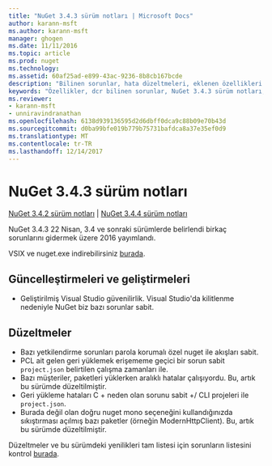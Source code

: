 ```yaml
---
title: "NuGet 3.4.3 sürüm notları | Microsoft Docs"
author: karann-msft
ms.author: karann-msft
manager: ghogen
ms.date: 11/11/2016
ms.topic: article
ms.prod: nuget
ms.technology: 
ms.assetid: 60af25ad-e899-43ac-9236-8b8cb167bcde
description: "Bilinen sorunlar, hata düzeltmeleri, eklenen özellikleri ve dcr NuGet 3.4.3 dahil etmek için sürüm notları."
keywords: "Özellikler, dcr bilinen sorunlar, NuGet 3.4.3 sürüm notları, hata düzeltmeleri eklendi"
ms.reviewer:
- karann-msft
- unniravindranathan
ms.openlocfilehash: 6138d939136595d2d6dbff0dca9c88b09e70b43d
ms.sourcegitcommit: d0ba99bfe019b779b75731bafdca8a37e35ef0d9
ms.translationtype: MT
ms.contentlocale: tr-TR
ms.lasthandoff: 12/14/2017
---
```

# <a name="nuget-343-release-notes"></a>NuGet 3.4.3 sürüm notları

[NuGet 3.4.2 sürüm notları](../release-notes/nuget-3.4.2.md) | [NuGet 3.4.4 sürüm notları](../release-notes/nuget-3.4.4.md)

NuGet 3.4.3 22 Nisan, 3.4 ve sonraki sürümlerde belirlendi birkaç sorunlarını gidermek üzere 2016 yayımlandı.

VSIX ve nuget.exe indirebilirsiniz [burada](https://dist.nuget.org/index.html).

## <a name="updates-and-improvements"></a>Güncelleştirmeleri ve geliştirmeleri

* Geliştirilmiş Visual Studio güvenilirlik. Visual Studio'da kilitlenme nedeniyle NuGet biz bazı sorunlar sabit.

## <a name="fixes"></a>Düzeltmeler

* Bazı yetkilendirme sorunları parola korumalı özel nuget ile akışları sabit.
* PCL ait gelen geri yüklemek erişememe geçici bir sorun sabit `project.json` belirtilen çalışma zamanları ile.
* Bazı müşteriler, paketleri yüklerken aralıklı hatalar çalışıyordu. Bu, artık bu sürümde düzeltilmiştir.
* Geri yükleme hataları C + neden olan sorunu sabit +/ CLI projeleri ile `project.json`.
* Burada değil olan doğru nuget mono seçeneğini kullandığınızda sıkıştırması açılmış bazı paketler (örneğin ModernHttpClient). Bu, artık bu sürümde düzeltilmiştir.

Düzeltmeler ve bu sürümdeki yenilikleri tam listesi için sorunların listesini kontrol [burada](https://github.com/NuGet/Home/issues?q=is%3Aissue+milestone%3A3.4.3+is%3Aclosed).